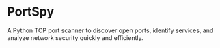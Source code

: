 # PortSpy
A Python TCP port scanner to discover open ports, identify services, and analyze network security quickly and efficiently.
